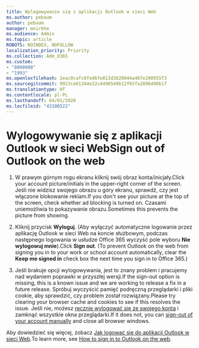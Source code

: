 ```yaml
---
title: Wylogowywanie się z aplikacji Outlook w sieci Web
ms.author: pebaum
author: pebaum
manager: mnirkhe
ms.audience: Admin
ms.topic: article
ROBOTS: NOINDEX, NOFOLLOW
localization_priority: Priority
ms.collection: Adm_O365
ms.custom:
- "8000008"
- "1993"
ms.openlocfilehash: 2eac0cafc0fed6fe813d3820044a407e200955f3
ms.sourcegitcommit: 9923ce61344e22c4490549b12f65fa2896490b1f
ms.translationtype: HT
ms.contentlocale: pl-PL
ms.lasthandoff: 04/01/2020
ms.locfileid: "43100522"
---
```

# <a name="sign-out-of-outlook-on-the-web"></a><span data-ttu-id="8a4c5-102">Wylogowywanie się z aplikacji Outlook w sieci Web</span><span class="sxs-lookup"><span data-stu-id="8a4c5-102">Sign out of Outlook on the web</span></span>

1. <span data-ttu-id="8a4c5-103">W prawym górnym rogu ekranu kliknij swój obraz konta/inicjały.</span><span class="sxs-lookup"><span data-stu-id="8a4c5-103">Click your account picture/initials in the upper-right corner of the screen.</span></span> <span data-ttu-id="8a4c5-104">Jeśli nie widzisz swojego obrazu u góry ekranu, sprawdź, czy jest włączone blokowanie reklam.</span><span class="sxs-lookup"><span data-stu-id="8a4c5-104">If you don't see your picture at the top of the screen, check whether ad blocking is turned on.</span></span> <span data-ttu-id="8a4c5-105">Czasami uniemożliwia to pokazywanie obrazu.</span><span class="sxs-lookup"><span data-stu-id="8a4c5-105">Sometimes this prevents the picture from showing.</span></span>

2. <span data-ttu-id="8a4c5-106">Kliknij przycisk **Wyloguj**. (Aby wyłączyć automatyczne logowanie przez aplikację Outlook w sieci Web na koncie służbowym, podczas następnego logowania w usłudze Office 365 wyczyść pole wyboru **Nie wylogowuj mnie**).</span><span class="sxs-lookup"><span data-stu-id="8a4c5-106">Click **Sign out**. (To prevent Outlook on the web from signing you in to your work or school account automatically, clear the **Keep me signed in** check box the next time you sign in to Office 365.)</span></span>

3. <span data-ttu-id="8a4c5-107">Jeśli brakuje opcji wylogowywania, jest to znany problem i pracujemy nad wydaniem poprawki w przyszłej wersji.</span><span class="sxs-lookup"><span data-stu-id="8a4c5-107">If the sign-out option is missing, this is a known issue and we are working to release a fix in a future release.</span></span>  <span data-ttu-id="8a4c5-108">Spróbuj wyczyścić pamięć podręczną przeglądarki i pliki cookie, aby sprawdzić, czy problem został rozwiązany.</span><span class="sxs-lookup"><span data-stu-id="8a4c5-108">Please try clearing your browser cache and cookies to see if this resolves the issue.</span></span>  <span data-ttu-id="8a4c5-109">Jeśli nie, możesz [ręcznie wylogować się ze swojego konta](https://login.live.com/logout.srf) i zamknąć wszystkie okna przeglądarki.</span><span class="sxs-lookup"><span data-stu-id="8a4c5-109">If it does not, you can [sign-out of your account manually](https://login.live.com/logout.srf) and close all browser windows.</span></span>

<span data-ttu-id="8a4c5-110">Aby dowiedzieć się więcej, zobacz [Jak logować się do aplikacji Outlook w sieci Web](https://support.office.com/article/how-to-sign-in-to-outlook-on-the-web-763fab4d-0138-4814-b450-37fc286bcb79).</span><span class="sxs-lookup"><span data-stu-id="8a4c5-110">To learn more, see [How to sign in to Outlook on the web](https://support.office.com/article/how-to-sign-in-to-outlook-on-the-web-763fab4d-0138-4814-b450-37fc286bcb79).</span></span>
